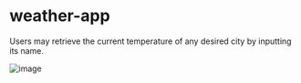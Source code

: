 # weather-app

Users may retrieve the current temperature of any desired city by inputting its name.


![image](https://user-images.githubusercontent.com/63540418/236845703-fbff92ae-9eee-459d-87f9-5575c274dc3b.png)
